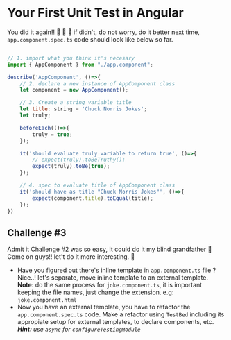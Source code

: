 # Your First Unit Test in Angular
You did it again!! :clap: :clap: :clap: if didn't, do not worry, do it better next time, `app.component.spec.ts` code should look like below so far. 

```js

// 1. import what you think it's necesary
import { AppComponent } from "./app.component";

describe('AppComponent', ()=>{
	// 2. declare a new instance of AppComponent class 	
	let component = new AppComponent();

	// 3. Create a string variable title
	let title: string = 'Chuck Norris Jokes';
	let truly;

	beforeEach(()=>{
		truly = true;
	});

	it('should evaluate truly variable to return true', ()=>{
		// expect(truly).toBeTruthy();
		expect(truly).toBe(true);
	});

	// 4. spec to evaluate title of AppComponent class
	it('should have as title "Chuck Norris Jokes"', ()=>{
		expect(component.title).toEqual(title);
	});
})

```

## Challenge #3
Admit it Challenge #2 was so easy, It could do it my blind grandfather :older_man:
<br>Come on guys!! let't do it more interesting. :facepunch:
- Have you figured out there's inline template in `app.component.ts` file ? Nice..! let's separate, move inline template to an external template. <b>Note: </b> do the same process for `joke.component.ts`, it is important keeping the file names, just change the extension. e.g: `joke.component.html`
- Now you have an external template, you have to refactor the `app.component.spec.ts` code. Make a refactor using `TestBed` including its appropiate setup for external templates, to declare components, etc. <i><b>Hint: </b><i> use `async` for `configureTestingModule`
